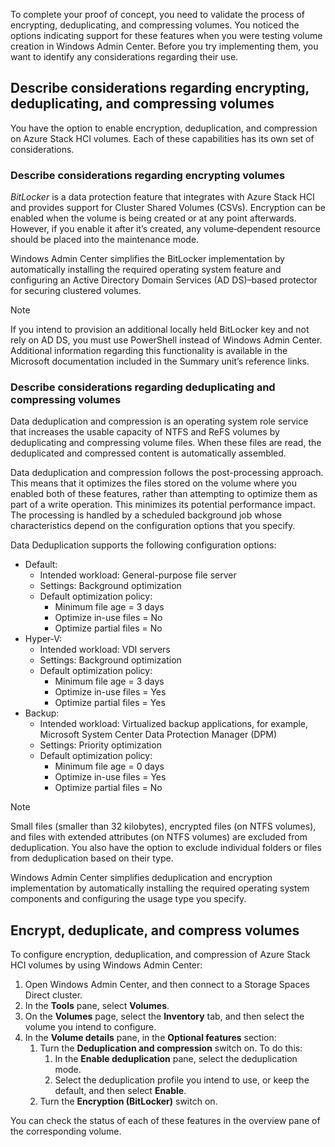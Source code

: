 To complete your proof of concept, you need to validate the process of encrypting, deduplicating, and compressing volumes. You noticed the options indicating support for these features when you were testing volume creation in Windows Admin Center. Before you try implementing them, you want to identify any considerations regarding their use.

## Describe considerations regarding encrypting, deduplicating, and compressing volumes

You have the option to enable encryption, deduplication, and compression on Azure Stack HCI volumes. Each of these capabilities has its own set of considerations.

### Describe considerations regarding encrypting volumes

*BitLocker* is a data protection feature that integrates with Azure Stack HCI and provides support for Cluster Shared Volumes (CSVs). Encryption can be enabled when the volume is being created or at any point afterwards. However, if you enable it after it’s created, any volume‑dependent resource should be placed into the maintenance mode.

Windows Admin Center simplifies the BitLocker implementation by automatically installing the required operating system feature and configuring an Active Directory Domain Services (AD DS)–based protector for securing clustered volumes.

> [!NOTE]
> If you intend to provision an additional locally held BitLocker key and not rely on AD DS, you must use PowerShell instead of Windows Admin Center. Additional information regarding this functionality is available in the Microsoft documentation included in the Summary unit’s reference links.

### Describe considerations regarding deduplicating and compressing volumes

Data deduplication and compression is an operating system role service that increases the usable capacity of NTFS and ReFS volumes by deduplicating and compressing volume files. When these files are read, the deduplicated and compressed content is automatically assembled.

Data deduplication and compression follows the post-processing approach. This means that it optimizes the files stored on the volume where you enabled both of these features, rather than attempting to optimize them as part of a write operation. This minimizes its potential performance impact. The processing is handled by a scheduled background job whose characteristics depend on the configuration options that you specify.

Data Deduplication supports the following configuration options:

- Default:
  - Intended workload: General-purpose file server
  - Settings: Background optimization
  - Default optimization policy:
    - Minimum file age = 3 days
    - Optimize in-use files = No
    - Optimize partial files = No
- Hyper-V:
  - Intended workload: VDI servers
  - Settings: Background optimization
  - Default optimization policy:
    - Minimum file age = 3 days
    - Optimize in-use files = Yes
    - Optimize partial files = Yes
- Backup:
  - Intended workload: Virtualized backup applications, for example, Microsoft System Center Data Protection Manager (DPM)
  - Settings: Priority optimization
  - Default optimization policy:
    - Minimum file age = 0 days
    - Optimize in-use files = Yes
    - Optimize partial files = No

> [!NOTE]
> Small files (smaller than 32 kilobytes), encrypted files (on NTFS volumes), and files with extended attributes (on NTFS volumes) are excluded from deduplication. You also have the option to exclude individual folders or files from deduplication based on their type.

Windows Admin Center simplifies deduplication and encryption implementation by automatically installing the required operating system components and configuring the usage type you specify.

## Encrypt, deduplicate, and compress volumes

To configure encryption, deduplication, and compression of Azure Stack HCI volumes by using Windows Admin Center:

1. Open Windows Admin Center, and then connect to a Storage Spaces Direct cluster.
1. In the **Tools** pane, select **Volumes**.
1. On the **Volumes** page, select the **Inventory** tab, and then select the volume you intend to configure.
1. In the **Volume details** pane, in the **Optional features** section:
    1. Turn the **Deduplication and compression** switch on. To do this:
        1. In the **Enable deduplication** pane, select the deduplication mode.
        1. Select the deduplication profile you intend to use, or keep the default, and then select **Enable**.
    1. Turn the **Encryption (BitLocker)** switch on.

You can check the status of each of these features in the overview pane of the corresponding volume.
